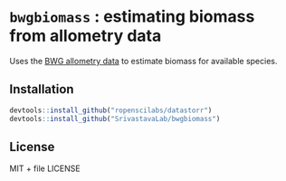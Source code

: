 
<!-- README.md is generated from README.Rmd. Please edit that file -->
`bwgbiomass` : estimating biomass from allometry data
=====================================================

Uses the [BWG allometry data](https://github.com/SrivastavaLab/allometrydata) to estimate biomass for available species.

Installation
------------

``` r
devtools::install_github("ropenscilabs/datastorr")
devtools::install_github("SrivastavaLab/bwgbiomass")
```

License
-------

MIT + file LICENSE
